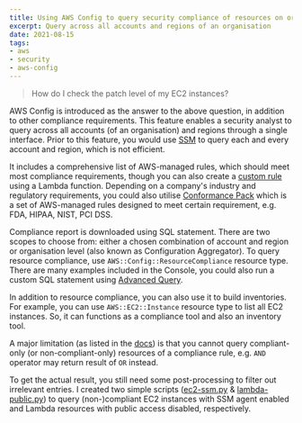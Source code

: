 ```yaml
---
title: Using AWS Config to query security compliance of resources on organisation-level
excerpt: Query across all accounts and regions of an organisation
date: 2021-08-15
tags:
- aws
- security
- aws-config
---
```


> How do I check the patch level of my EC2 instances?

AWS Config is introduced as the answer to the above question, in addition to other compliance requirements. This feature enables a security analyst to query across all accounts (of an organisation) and regions through a single interface. Prior to this feature, you would use [SSM](https://aws.amazon.com/systems-manager/) to query each and every account and region, which is not efficient.

It includes a comprehensive list of AWS-managed rules, which should meet most compliance requirements, though you can also create a [custom rule](https://docs.aws.amazon.com/config/latest/developerguide/evaluate-config_develop-rules.html) using a Lambda function. Depending on a company's industry and regulatory requirements, you could also utilise [Conformance Pack](https://docs.aws.amazon.com/config/latest/developerguide/conformancepack-sample-templates.html) which is a set of AWS-managed rules designed to meet certain requirement, e.g. FDA, HIPAA, NIST, PCI DSS.

Compliance report is downloaded using SQL statement. There are two scopes to choose from: either a chosen combination of account and region or organisation level (also known as Configuration Aggregator). To query resource compliance, use `AWS::Config::ResourceCompliance` resource type. There are many examples included in the Console, you could also run a custom SQL statement using [Advanced Query](https://docs.aws.amazon.com/config/latest/developerguide/querying-AWS-resources.html).

In addition to resource compliance, you can also use it to build inventories. For example, you can use `AWS::EC2::Instance` resource type to list all EC2 instances. So, it can functions as a compliance tool and also an inventory tool.

A major limitation (as listed in the [docs](https://docs.aws.amazon.com/config/latest/developerguide/querying-AWS-resources.html#query-limitations)) is that you cannot query compliant-only (or non-compliant-only) resources of a compliance rule, e.g. `AND` operator may return result of `OR` instead.

To get the actual result, you still need some post-processing to filter out irrelevant entries. I created two simple scripts ([ec2-ssm.py](https://gitlab.com/curben/aws-scripts/-/blob/main/ec2-ssm.py) & [lambda-public.py](https://gitlab.com/curben/aws-scripts/-/blob/main/lambda-public.py)) to query (non-)compliant EC2 instances with SSM agent enabled and Lambda resources with public access disabled, respectively.
